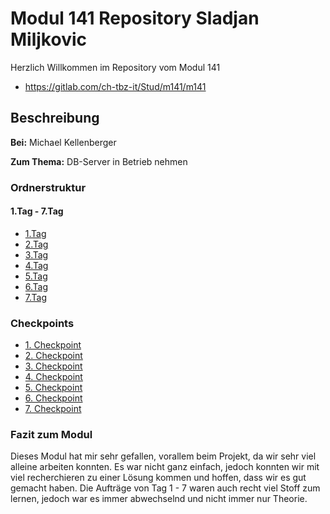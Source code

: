 # Modul 141 Repository Sladjan Miljkovic

Herzlich Willkommen im Repository vom Modul 141
- https://gitlab.com/ch-tbz-it/Stud/m141/m141

## Beschreibung
**Bei:** Michael Kellenberger

**Zum Thema:** 
DB-Server in Betrieb nehmen

### Ordnerstruktur

#### 1.Tag - 7.Tag
  - [1.Tag](1._Tag_7._Tag/1._Tag.md)
  - [2.Tag](1._Tag_7._Tag/2._Tag.md)
  - [3.Tag](1._Tag_7._Tag/3._Tag.md)
  - [4.Tag](1._Tag_7._Tag/4._Tag.md)
  - [5.Tag](1._Tag_7._Tag/5._Tag.md)
  - [6.Tag](1._Tag_7._Tag/6._Tag.md)
  - [7.Tag](1._Tag_7._Tag/7._Tag.md)

### Checkpoints
  - [1. Checkpoint](Checkpoints/1._Checkpoint.md)
  - [2. Checkpoint](Checkpoints/1._Checkpoint.md)
  - [3. Checkpoint](Checkpoints/1._Checkpoint.md)
  - [4. Checkpoint](Checkpoints/1._Checkpoint.md)
  - [5. Checkpoint](Checkpoints/1._Checkpoint.md)
  - [6. Checkpoint](Checkpoints/1._Checkpoint.md)
  - [7. Checkpoint](Checkpoints/1._Checkpoint.md)

### Fazit zum Modul

Dieses Modul hat mir sehr gefallen, vorallem beim Projekt, da wir sehr viel alleine arbeiten konnten. Es war nicht ganz einfach, jedoch konnten wir mit viel recherchieren zu einer Lösung kommen und hoffen, dass wir es gut gemacht haben. Die Aufträge von Tag 1 - 7 waren auch recht viel Stoff zum lernen, jedoch war es immer abwechselnd und nicht immer nur Theorie. 
